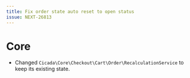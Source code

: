 ```yaml
---
title: Fix order state auto reset to open status
issue: NEXT-26813
---
```

# Core
* Changed `Cicada\Core\Checkout\Cart\Order\RecalculationService` to keep its existing state.
